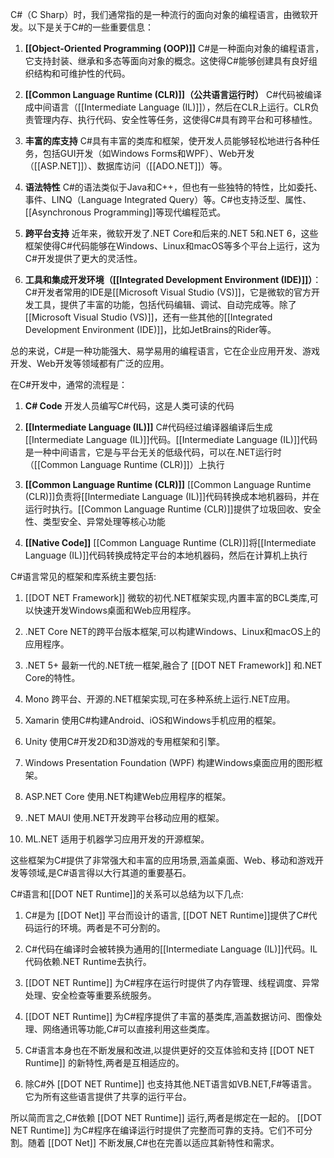 
C#（C Sharp）时，我们通常指的是一种流行的面向对象的编程语言，由微软开发。以下是关于C#的一些重要信息：

1. **[[Object-Oriented Programming (OOP)]]** C#是一种面向对象的编程语言，它支持封装、继承和多态等面向对象的概念。这使得C#能够创建具有良好组织结构和可维护性的代码。
    
2. **[[Common Language Runtime (CLR)]]（公共语言运行时）** C#代码被编译成中间语言（[[Intermediate Language (IL)]]），然后在CLR上运行。CLR负责管理内存、执行代码、安全性等任务，这使得C#具有跨平台和可移植性。
    
3. **丰富的库支持** C#具有丰富的类库和框架，使开发人员能够轻松地进行各种任务，包括GUI开发（如Windows Forms和WPF）、Web开发（[[ASP.NET]]）、数据库访问（[[ADO.NET]]）等。
    
4. **语法特性** C#的语法类似于Java和C++，但也有一些独特的特性，比如委托、事件、LINQ（Language Integrated Query）等。C#也支持泛型、属性、[[Asynchronous Programming]]等现代编程范式。
    
5. **跨平台支持** 近年来，微软开发了.NET Core和后来的.NET 5和.NET 6，这些框架使得C#代码能够在Windows、Linux和macOS等多个平台上运行，这为C#开发提供了更大的灵活性。
    
6. **工具和集成开发环境（[[Integrated Development Environment (IDE)]]）**：C#开发者常用的IDE是[[Microsoft Visual Studio (VS)]]，它是微软的官方开发工具，提供了丰富的功能，包括代码编辑、调试、自动完成等。除了[[Microsoft Visual Studio (VS)]]，还有一些其他的[[Integrated Development Environment (IDE)]]，比如JetBrains的Rider等。
    

总的来说，C#是一种功能强大、易学易用的编程语言，它在企业应用开发、游戏开发、Web开发等领域都有广泛的应用。


  
在C#开发中，通常的流程是：

1. **C# Code**
	开发人员编写C#代码，这是人类可读的代码
    
2. **[[Intermediate Language (IL)]]**
	C#代码经过编译器编译后生成[[Intermediate Language (IL)]]代码。[[Intermediate Language (IL)]]代码是一种中间语言，它是与平台无关的低级代码，可以在.NET运行时（[[Common Language Runtime (CLR)]]）上执行
    
3. **[[Common Language Runtime (CLR)]]**
	[[Common Language Runtime (CLR)]]负责将[[Intermediate Language (IL)]]代码转换成本地机器码，并在运行时执行。[[Common Language Runtime (CLR)]]提供了垃圾回收、安全性、类型安全、异常处理等核心功能
    
4. **[[Native Code]]**
	[[Common Language Runtime (CLR)]]将[[Intermediate Language (IL)]]代码转换成特定平台的本地机器码，然后在计算机上执行


C#语言常见的框架和库系统主要包括:

1. [[DOT NET Framework]] 微软的初代.NET框架实现,内置丰富的BCL类库,可以快速开发Windows桌面和Web应用程序。

2. .NET Core NET的跨平台版本框架,可以构建Windows、Linux和macOS上的应用程序。

3. .NET 5+ 最新一代的.NET统一框架,融合了 [[DOT NET Framework]] 和.NET Core的特性。

4. Mono 跨平台、开源的.NET框架实现,可在多种系统上运行.NET应用。

5. Xamarin 使用C#构建Android、iOS和Windows手机应用的框架。

6. Unity 使用C#开发2D和3D游戏的专用框架和引擎。

7. Windows Presentation Foundation (WPF) 构建Windows桌面应用的图形框架。

8. ASP.NET Core 使用.NET构建Web应用程序的框架。

9. .NET MAUI 使用.NET开发跨平台移动应用的框架。

10. ML.NET 适用于机器学习应用开发的开源框架。

这些框架为C#提供了非常强大和丰富的应用场景,涵盖桌面、Web、移动和游戏开发等领域,是C#语言得以大行其道的重要基石。


C#语言和[[DOT NET Runtime]]的关系可以总结为以下几点:

1. C#是为 [[DOT Net]] 平台而设计的语言, [[DOT NET Runtime]]提供了C#代码运行的环境。两者是不可分割的。

2. C#代码在编译时会被转换为通用的[[Intermediate Language (IL)]]代码。IL代码依赖.NET Runtime去执行。

3. [[DOT NET Runtime]] 为C#程序在运行时提供了内存管理、线程调度、异常处理、安全检查等重要系统服务。

4. [[DOT NET Runtime]] 为C#程序提供了丰富的基类库,涵盖数据访问、图像处理、网络通讯等功能,C#可以直接利用这些类库。

5. C#语言本身也在不断发展和改进,以提供更好的交互体验和支持 [[DOT NET Runtime]] 的新特性,两者是互相适应的。

6. 除C#外 [[DOT NET Runtime]] 也支持其他.NET语言如VB.NET,F#等语言。它为所有这些语言提供了共享的运行平台。

所以简而言之,C#依赖 [[DOT NET Runtime]] 运行,两者是绑定在一起的。 [[DOT NET Runtime]] 为C#程序在编译运行时提供了完整而可靠的支持。它们不可分割。随着 [[DOT Net]] 不断发展,C#也在完善以适应其新特性和需求。